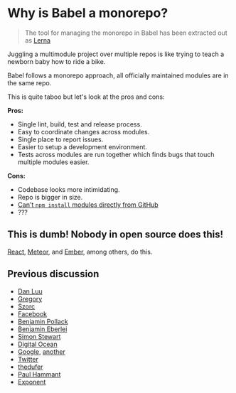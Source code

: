 # Why is Babel a monorepo?

> The tool for managing the monorepo in Babel has been extracted out as [Lerna](https://github.com/lerna/lerna)

Juggling a multimodule project over multiple repos is like trying to teach a newborn baby how to
ride a bike.

Babel follows a monorepo approach, all officially maintained modules are in the same repo.

This is quite taboo but let's look at the pros and cons:

**Pros:**

 * Single lint, build, test and release process.
 * Easy to coordinate changes across modules.
 * Single place to report issues.
 * Easier to setup a development environment.
 * Tests across modules are run together which finds bugs that touch multiple modules easier.

**Cons:**

 * Codebase looks more intimidating.
 * Repo is bigger in size.
 * [Can't `npm install` modules directly from GitHub](https://github.com/npm/npm/issues/2974)
 * ???

## This is dumb! Nobody in open source does this!

[React](https://github.com/facebook/react/tree/master/packages), [Meteor](https://github.com/meteor/meteor/tree/devel/packages), and [Ember](https://github.com/emberjs/ember.js/tree/master/packages), among others, do this.

## Previous discussion

- [Dan Luu](http://danluu.com/monorepo/)
- [Gregory](http://gregoryszorc.com/blog/2014/09/09/on-monolithic-repositories/)
- [Szorc](http://gregoryszorc.com/blog/2015/02/17/lost-productivity-due-to-non-unified-repositories/)
- [Face](https://www.youtube.com/watch?v=X0VH78ye4yY)[book](https://code.facebook.com/posts/218678814984400/scaling-mercurial-at-facebook/)
- [Benjamin Pollack](http://bitquabit.com/post/unorthodocs-abandon-your-dvcs-and-return-to-sanity/)
- [Benjamin Eberlei](https://qafoo.com/resources/presentations/froscon_2015/monorepos.html)
- [Simon Stewart](http://blog.rocketpoweredjetpants.com/2015/04/monorepo-one-source-code-repository-to.html)
- [Digital Ocean](https://www.digitalocean.com/company/blog/taming-your-go-dependencies/)
- [Google](http://www.infoq.com/presentations/Development-at-Google), [another](https://www.youtube.com/watch?v=W71BTkUbdqE)
- [Twitter](https://www.youtube.com/watch?v=bjh4DHuOf4E)
- [thedufer](http://www.reddit.com/r/programming/comments/1unehr/scaling_mercurial_at_facebook/cek9nkq)
- [Paul Hammant](http://paulhammant.com/categories.html#Trunk_Based_Development)
- [Exponent](https://blog.getexponent.com/universe-exponents-code-base-f12fa236b8e#.9dj8a82be)
